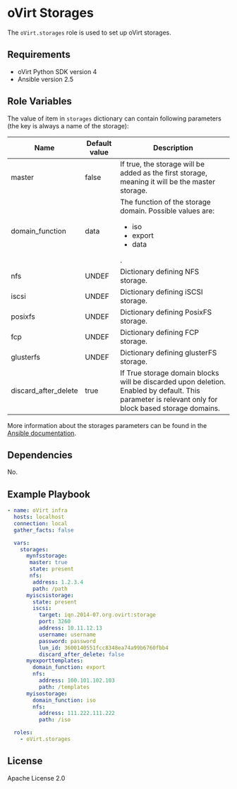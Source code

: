 oVirt Storages
==============

The `oVirt.storages` role is used to set up oVirt storages.

Requirements
------------

 * oVirt Python SDK version 4
 * Ansible version 2.5

Role Variables
--------------

The value of item in `storages` dictionary can contain following parameters (the key is always a name of the storage):

| Name            | Default value  | Description                           |
|-----------------|----------------|---------------------------------------|
| master          | false          | If true, the storage will be added as the first storage, meaning it will be the master storage. |
| domain_function | data           | The function of the storage domain. Possible values are: <ul><li>iso</li><li>export</li><li>data</li></ul>. |
| nfs             | UNDEF          | Dictionary defining NFS storage. |
| iscsi           | UNDEF          | Dictionary defining iSCSI storage. |
| posixfs         | UNDEF          | Dictionary defining PosixFS storage. |
| fcp             | UNDEF          | Dictionary defining FCP storage. |
| glusterfs       | UNDEF          | Dictionary defining glusterFS storage. |
| discard_after_delete  | true    | If True storage domain blocks will be discarded upon deletion. Enabled by default. This parameter is relevant only for block based storage domains. |

More information about the storages parameters can be found in the [Ansible documentation](http://docs.ansible.com/ansible/ovirt_storage_domains_module.html).


Dependencies
------------

No.

Example Playbook
----------------

```yaml
- name: oVirt infra
  hosts: localhost
  connection: local
  gather_facts: false

  vars:
    storages:
      mynfsstorage:
       master: true
       state: present
       nfs:
        address: 1.2.3.4
        path: /path
      myiscsistorage:
        state: present
        iscsi:
          target: iqn.2014-07.org.ovirt:storage
          port: 3260
          address: 10.11.12.13
          username: username
          password: password
          lun_id: 3600140551fcc8348ea74a99b6760fbb4
          discard_after_delete: false
      myexporttemplates:
        domain_function: export
        nfs:
          address: 100.101.102.103
          path: /templates
      myisostorage:
        domain_function: iso
        nfs:
          address: 111.222.111.222
          path: /iso

  roles:
    - oVirt.storages
```

License
-------

Apache License 2.0
